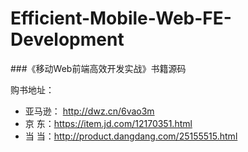 # Efficient-Mobile-Web-FE-Development

###《移动Web前端高效开发实战》书籍源码

购书地址：
 - 亚马逊： http://dwz.cn/6vao3m
 - 京 东：https://item.jd.com/12170351.html
 - 当 当：http://product.dangdang.com/25155515.html


